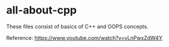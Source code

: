 # all-about-cpp
These files consist of basics of C++ and OOPS concepts.

Reference: https://www.youtube.com/watch?v=vLnPwxZdW4Y
